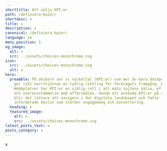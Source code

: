 ```yaml
---
shorttitle: Att välja KPI:er
path: /definiera-kpier/
shortdesc: x
title: x
description: x
canonical: /definiera-kpier/
language: se
menu_position: 1
og_image:
  alt: x
  src: ../assets/choices-monochrome.svg
icon:
  src: ../assets/choices-monochrome.svg
  alt: x
hero:
  preamble: På Unikorn ser vi nyckeltal (KPI:er) som mer än bara datapunkter; de
    ger likt norrstjärnan en tydlig riktling för företagets framgång. För
    Webbplatser har KPI:er en viktig roll i att mäta sajtens hälsa, effektivitet
    och överensstämmelse med affärsmålen. Genom att använda KPI:er på rätt sätt
    blir det lättare att navigera i det digitala landskapet och fatta
    informerade beslut som stärker engagemang och konvertering.
  heading: x
  featured_image:
    alt: x
    src: ../assets/choices-monochrome.svg
latest_posts_text: x
posts_category: x
---
```

x